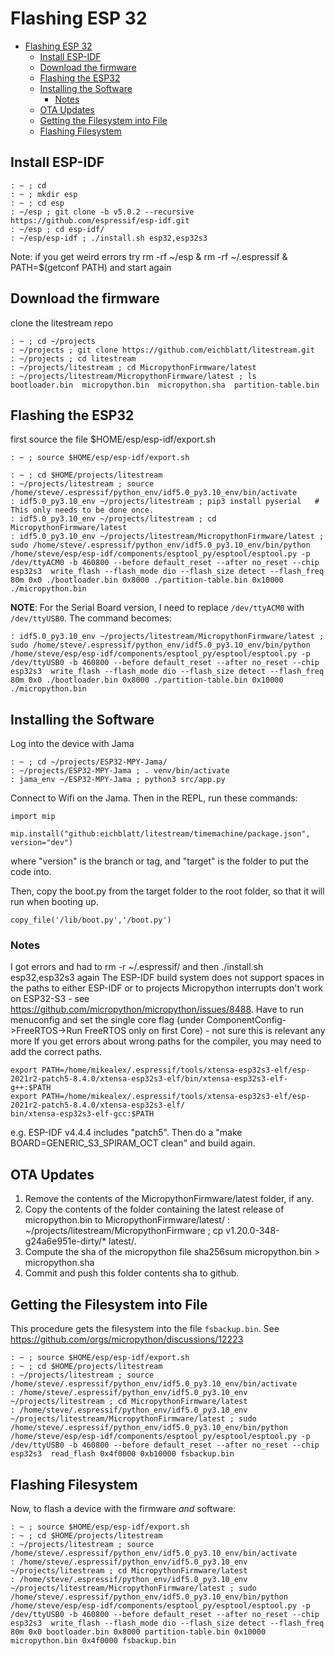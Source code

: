 # Flashing ESP 32

- [Flashing ESP 32](#flashing-esp-32)
  - [Install ESP-IDF](#install-esp-idf)
  - [Download the firmware](#download-the-firmware)
  - [Flashing the ESP32](#flashing-the-esp32)
  - [Installing the Software](#installing-the-software)
    - [Notes](#notes)
  - [OTA Updates](#ota-updates)
  - [Getting the Filesystem into File](#getting-the-filesystem-into-file)
  - [Flashing Filesystem](#flashing-filesystem)

## Install ESP-IDF

```{}
: ~ ; cd
: ~ ; mkdir esp
: ~ ; cd esp
: ~/esp ; git clone -b v5.0.2 --recursive https://github.com/espressif/esp-idf.git
: ~/esp ; cd esp-idf/
: ~/esp/esp-idf ; ./install.sh esp32,esp32s3
```

Note: if you get weird errors try rm -rf ~/esp & rm -rf ~/.espressif & PATH=$(getconf PATH) and start again

## Download the firmware

clone the litestream repo

```{}
: ~ ; cd ~/projects
: ~/projects ; git clone https://github.com/eichblatt/litestream.git
: ~/projects ; cd litestream
: ~/projects/litestream ; cd MicropythonFirmware/latest
: ~/projects/litestream/MicropythonFirmware/latest ; ls
bootloader.bin  micropython.bin  micropython.sha  partition-table.bin
```

## Flashing the ESP32

first source the file  $HOME/esp/esp-idf/export.sh

```{}
: ~ ; source $HOME/esp/esp-idf/export.sh 

: ~ ; cd $HOME/projects/litestream
: ~/projects/litestream ; source /home/steve/.espressif/python_env/idf5.0_py3.10_env/bin/activate
: idf5.0_py3.10_env ~/projects/litestream ; pip3 install pyserial   # This only needs to be done once.
: idf5.0_py3.10_env ~/projects/litestream ; cd MicropythonFirmware/latest
: idf5.0_py3.10_env ~/projects/litestream/MicropythonFirmware/latest ; sudo /home/steve/.espressif/python_env/idf5.0_py3.10_env/bin/python /home/steve/esp/esp-idf/components/esptool_py/esptool/esptool.py -p /dev/ttyACM0 -b 460800 --before default_reset --after no_reset --chip esp32s3  write_flash --flash_mode dio --flash_size detect --flash_freq 80m 0x0 ./bootloader.bin 0x8000 ./partition-table.bin 0x10000 ./micropython.bin
```

**NOTE**:
For the Serial Board version, I need to replace `/dev/ttyACM0` with `/dev/ttyUSB0`. The command becomes:

```{}
: idf5.0_py3.10_env ~/projects/litestream/MicropythonFirmware/latest ; sudo /home/steve/.espressif/python_env/idf5.0_py3.10_env/bin/python /home/steve/esp/esp-idf/components/esptool_py/esptool/esptool.py -p /dev/ttyUSB0 -b 460800 --before default_reset --after no_reset --chip esp32s3  write_flash --flash_mode dio --flash_size detect --flash_freq 80m 0x0 ./bootloader.bin 0x8000 ./partition-table.bin 0x10000 ./micropython.bin
```

## Installing the Software

Log into the device with Jama

```{}
: ~ ; cd ~/projects/ESP32-MPY-Jama/
: ~/projects/ESP32-MPY-Jama ; . venv/bin/activate
: jama_env ~/ESP32-MPY-Jama ; python3 src/app.py 
```

Connect to Wifi on the Jama. Then in the REPL, run these commands:

```{}
import mip

mip.install("github:eichblatt/litestream/timemachine/package.json", version="dev")

```

where "version" is the branch or tag, and "target" is the folder to put the code into.

Then, copy the boot.py from the target folder to the root folder, so that it will run when booting up.

```{}
copy_file('/lib/boot.py','/boot.py')
```

### Notes

I got errors and had to rm -r ~/.espressif/ and then ./install.sh esp32,esp32s3 again
The ESP-IDF build system does not support spaces in the paths to either ESP-IDF or to projects
Micropython interrupts don't work on ESP32-S3 - see <https://github.com/micropython/micropython/issues/8488>. Have to run menuconfig and set the single core flag (under ComponentConfig->FreeRTOS->Run FreeRTOS only on first Core) - not sure this is relevant any more
If you get errors about wrong paths for the compiler, you may need to add the correct paths.

```{}
export PATH=/home/mikealex/.espressif/tools/xtensa-esp32s3-elf/esp-2021r2-patch5-8.4.0/xtensa-esp32s3-elf/bin/xtensa-esp32s3-elf-g++:$PATH
export PATH=/home/mikealex/.espressif/tools/xtensa-esp32s3-elf/esp-2021r2-patch5-8.4.0/xtensa-esp32s3-elf/
bin/xtensa-esp32s3-elf-gcc:$PATH
```

e.g. ESP-IDF v4.4.4 includes "patch5". Then do a "make BOARD=GENERIC_S3_SPIRAM_OCT clean" and build again.

## OTA Updates

1. Remove the contents of the MicropythonFirmware/latest folder, if any.
2. Copy the contents of the folder containing the latest release of micropython.bin to MicropythonFirmware/latest/
: ~/projects/litestream/MicropythonFirmware ; cp v1.20.0-348-g24a6e951e-dirty/* latest/.
3. Compute the sha of the micropython file
    sha256sum micropython.bin > micropython.sha
4. Commit and push this folder contents sha to github.

## Getting the Filesystem into File

This procedure gets the filesystem into the file `fsbackup.bin`. See <https://github.com/orgs/micropython/discussions/12223>

```{}
: ~ ; source $HOME/esp/esp-idf/export.sh 
: ~ ; cd $HOME/projects/litestream
: ~/projects/litestream ; source /home/steve/.espressif/python_env/idf5.0_py3.10_env/bin/activate
: /home/steve/.espressif/python_env/idf5.0_py3.10_env ~/projects/litestream ; cd MicropythonFirmware/latest
: /home/steve/.espressif/python_env/idf5.0_py3.10_env ~/projects/litestream/MicropythonFirmware/latest ; sudo /home/steve/.espressif/python_env/idf5.0_py3.10_env/bin/python /home/steve/esp/esp-idf/components/esptool_py/esptool/esptool.py -p /dev/ttyUSB0 -b 460800 --before default_reset --after no_reset --chip esp32s3  read_flash 0x4f0000 0xb10000 fsbackup.bin
```

## Flashing Filesystem

Now, to flash a device with the firmware _and_ software:

```{}
: ~ ; source $HOME/esp/esp-idf/export.sh 
: ~ ; cd $HOME/projects/litestream
: ~/projects/litestream ; source /home/steve/.espressif/python_env/idf5.0_py3.10_env/bin/activate
: /home/steve/.espressif/python_env/idf5.0_py3.10_env ~/projects/litestream ; cd MicropythonFirmware/latest
: /home/steve/.espressif/python_env/idf5.0_py3.10_env ~/projects/litestream/MicropythonFirmware/latest ; sudo /home/steve/.espressif/python_env/idf5.0_py3.10_env/bin/python /home/steve/esp/esp-idf/components/esptool_py/esptool/esptool.py -p /dev/ttyUSB0 -b 460800 --before default_reset --after no_reset --chip esp32s3  write_flash --flash_mode dio --flash_size detect --flash_freq 80m 0x0 bootloader.bin 0x8000 partition-table.bin 0x10000 micropython.bin 0x4f0000 fsbackup.bin
```
